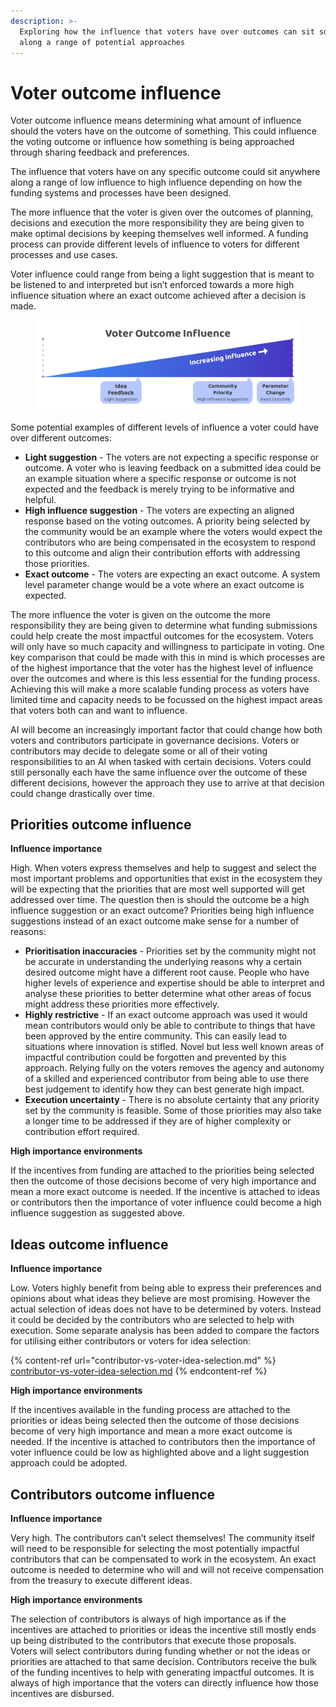 ```yaml
---
description: >-
  Exploring how the influence that voters have over outcomes can sit somewhere
  along a range of potential approaches
---
```


# Voter outcome influence

Voter outcome influence means determining what amount of influence should the voters have on the outcome of something. This could influence the voting outcome or influence how something is being approached through sharing feedback and preferences.

The influence that voters have on any specific outcome could sit anywhere along a range of low influence to high influence depending on how the funding systems and processes have been designed.

The more influence that the voter is given over the outcomes of planning, decisions and execution the more responsibility they are being given to make optimal decisions by keeping themselves well informed. A funding process can provide different levels of influence to voters for different processes and use cases.

Voter influence could range from being a light suggestion that is meant to be listened to and interpreted but isn’t enforced towards a more high influence situation where an exact outcome achieved after a decision is made.



<figure><img src="../.gitbook/assets/voter-outcome-influence.png" alt=""><figcaption></figcaption></figure>

Some potential examples of different levels of influence a voter could have over different outcomes:

* **Light suggestion** - The voters are not expecting a specific response or outcome. A voter who is leaving feedback on a submitted idea could be an example situation where a specific response or outcome is not expected and the feedback is merely trying to be informative and helpful.
* **High influence suggestion** - The voters are expecting an aligned response based on the voting outcomes. A priority being selected by the community would be an example where the voters would expect the contributors who are being compensated in the ecosystem to respond to this outcome and align their contribution efforts with addressing those priorities.
* **Exact outcome** - The voters are expecting an exact outcome. A system level parameter change would be a vote where an exact outcome is expected.



The more influence the voter is given on the outcome the more responsibility they are being given to determine what funding submissions could help create the most impactful outcomes for the ecosystem. Voters will only have so much capacity and willingness to participate in voting. One key comparison that could be made with this in mind is which processes are of the highest importance that the voter has the highest level of influence over the outcomes and where is this less essential for the funding process. Achieving this will make a more scalable funding process as voters have limited time and capacity needs to be focussed on the highest impact areas that voters both can and want to influence.

AI will become an increasingly important factor that could change how both voters and contributors participate in governance decisions. Voters or contributors may decide to delegate some or all of their voting responsibilities to an AI when tasked with certain decisions. Voters could still personally each have the same influence over the outcome of these different decisions, however the approach they use to arrive at that decision could change drastically over time.



## Priorities outcome influence



**Influence importance**

High. When voters express themselves and help to suggest and select the most important problems and opportunities that exist in the ecosystem they will be expecting that the priorities that are most well supported will get addressed over time. The question then is should the outcome be a high influence suggestion or an exact outcome? Priorities being high influence suggestions instead of an exact outcome make sense for a number of reasons:

* **Prioritisation inaccuracies** - Priorities set by the community might not be accurate in understanding the underlying reasons why a certain desired outcome might have a different root cause. People who have higher levels of experience and expertise should be able to interpret and analyse these priorities to better determine what other areas of focus might address these priorities more effectively.
* **Highly restrictive** - If an exact outcome approach was used it would mean contributors would only be able to contribute to things that have been approved by the entire community. This can easily lead to situations where innovation is stifled. Novel but less well known areas of impactful contribution could be forgotten and prevented by this approach. Relying fully on the voters removes the agency and autonomy of a skilled and experienced contributor from being able to use there best judgement to identify how they can best generate high impact.
* **Execution uncertainty** - There is no absolute certainty that any priority set by the community is feasible. Some of those priorities may also take a longer time to be addressed if they are of higher complexity or contribution effort required.



**High importance environments**

If the incentives from funding are attached to the priorities being selected then the outcome of those decisions become of very high importance and mean a more exact outcome is needed. If the incentive is attached to ideas or contributors then the importance of voter influence could become a high influence suggestion as suggested above.



## Ideas outcome influence



**Influence importance**

Low. Voters highly benefit from being able to express their preferences and opinions about what ideas they believe are most promising. However the actual selection of ideas does not have to be determined by voters. Instead it could be decided by the contributors who are selected to help with execution. Some separate analysis has been added to compare the factors for utilising either contributors or voters for idea selection:

{% content-ref url="contributor-vs-voter-idea-selection.md" %}
[contributor-vs-voter-idea-selection.md](contributor-vs-voter-idea-selection.md)
{% endcontent-ref %}



**High importance environments**

If the incentives available in the funding process are attached to the priorities or ideas being selected then the outcome of those decisions become of very high importance and mean a more exact outcome is needed. If the incentive is attached to contributors then the importance of voter influence could be low as highlighted above and a light suggestion approach could be adopted.



## Contributors outcome influence



**Influence importance**

Very high. The contributors can’t select themselves! The community itself will need to be responsible for selecting the most potentially impactful contributors that can be compensated to work in the ecosystem. An exact outcome is needed to determine who will and will not receive compensation from the treasury to execute different ideas.



**High importance environments**

The selection of contributors is always of high importance as if the incentives are attached to priorities or ideas the incentive still mostly ends up being distributed to the contributors that execute those proposals. Voters will select contributors during funding whether or not the ideas or priorities are attached to that same decision. Contributors receive the bulk of the funding incentives to help with generating impactful outcomes. It is always of high importance that the voters can directly influence how those incentives are disbursed.
